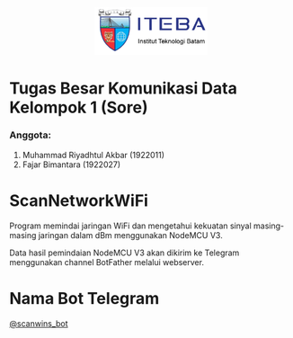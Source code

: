 <center><img src="logo/logo_iteba.png" alt="Logo Iteba" width="200"/></center>

# Tugas Besar Komunikasi Data Kelompok 1 (Sore)

### Anggota:
1. Muhammad Riyadhtul Akbar (1922011)
2. Fajar Bimantara (1922027)


# __ScanNetworkWiFi__
Program memindai jaringan WiFi dan mengetahui kekuatan sinyal masing-masing jaringan dalam dBm menggunakan NodeMCU V3.

Data hasil pemindaian NodeMCU V3 akan dikirim ke Telegram menggunakan channel BotFather melalui webserver.


# Nama Bot Telegram
[@scanwins_bot](https://t.me/scanwins_bot)